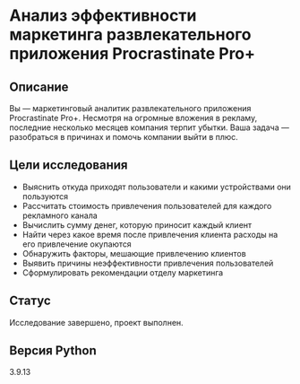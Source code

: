 # Анализ эффективности маркетинга развлекательного приложения Procrastinate Pro+

## Описание

Вы — маркетинговый аналитик развлекательного приложения Procrastinate Pro+. Несмотря на огромные вложения в рекламу, последние несколько месяцев компания терпит убытки. Ваша задача — разобраться в причинах и помочь компании выйти в плюс.

## Цели исследования

* Выяснить откуда приходят пользователи и какими устройствами они пользуются
* Рассчитать стоимость привлечения пользователей для каждого рекламного канала
* Вычислить сумму денег, которую приносит каждый клиент
* Найти через какое время после привлечения клиента расходы на его привлечение окупаются
* Обнаружить факторы, мешающие привлечению клиентов
* Выявить причины неэффективности привлечения пользователей
* Сформулировать рекомендации отделу маркетинга

## Статус

Исследование завершено, проект выполнен.

## Версия Python

3.9.13

